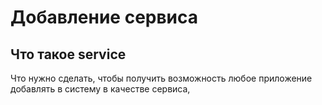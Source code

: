 # Добавление сервиса

##  Что такое service

Что нужно сделать, чтобы получить возможность любое приложение добавлять в систему в качестве
сервиса, 
